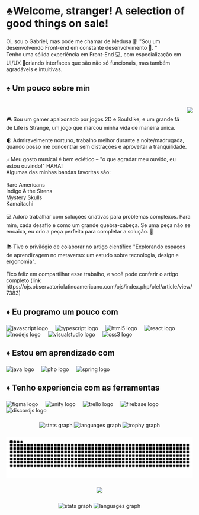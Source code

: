 <h1 align="left">♣️Welcome, stranger! A selection of good things on sale!</h1>

###

<p align="left">Oi, sou o Gabriel, mas pode me chamar de Medusa 🐍!  "Sou um desenvolvendo Front-end em constante desenvolvimento 🔄. "<br>Tenho uma sólida experiência em Front-End 💻, com especialização em UI/UX 🎨criando interfaces que são não só funcionais, mas também agradáveis e intuitivas.</p>

###

<h2 align="left">♠️ Um pouco sobre min</h2>

###

<br clear="both">

<img align="right" height="200" src="https://i.imgur.com/manCBd9.gif"  />

###

<p align="left">🎮 Sou um gamer  apaixonado por jogos 2D e Soulslike, e um grande fã de Life is Strange, um jogo que marcou minha vida de maneira única.<br><br>🌒 Admiravelmente nortuno, trabalho melhor durante a noite/madrugada, quando posso me concentrar sem distrações e aproveitar a tranquilidade.<br><br>🎶 Meu gosto musical é bem eclético – "o que agradar meu ouvido, eu estou ouvindo!" HAHA!<br>Algumas das minhas bandas favoritas são:<br><br>Rare Americans<br>Indigo & the Sirens<br>Mystery Skulls<br>Kamaitachi<br><br>💻 Adoro trabalhar com soluções criativas para problemas complexos. Para mim, cada desafio é como um grande quebra-cabeça. Se uma peça não se encaixa, eu crio a peça perfeita para completar a solução. 🧩</p>

###

<p align="left">📚 Tive o privilégio de colaborar no artigo científico "Explorando espaços de aprendizagem no metaverso: um estudo sobre tecnologia, design e ergonomia". <br><br>Fico feliz em compartilhar esse trabalho, e você pode conferir o artigo completo (link https://ojs.observatoriolatinoamericano.com/ojs/index.php/olel/article/view/7383)</p>

###

<h2 align="left">♦️ Eu programo um pouco com</h2>

###

<div align="left">
  <img src="https://cdn.jsdelivr.net/gh/devicons/devicon/icons/javascript/javascript-original.svg" height="40" alt="javascript logo"  />
  <img width="12" />
  <img src="https://cdn.jsdelivr.net/gh/devicons/devicon/icons/typescript/typescript-original.svg" height="40" alt="typescript logo"  />
  <img width="12" />
  <img src="https://cdn.jsdelivr.net/gh/devicons/devicon/icons/html5/html5-original.svg" height="40" alt="html5 logo"  />
  <img width="12" />
  <img src="https://cdn.jsdelivr.net/gh/devicons/devicon/icons/react/react-original.svg" height="40" alt="react logo"  />
  <img width="12" />
  <img src="https://cdn.jsdelivr.net/gh/devicons/devicon/icons/nodejs/nodejs-original.svg" height="40" alt="nodejs logo"  />
  <img width="12" />
  <img src="https://cdn.jsdelivr.net/gh/devicons/devicon/icons/visualstudio/visualstudio-plain.svg" height="40" alt="visualstudio logo"  />
  <img width="12" />
  <img src="https://cdn.jsdelivr.net/gh/devicons/devicon/icons/css3/css3-original.svg" height="40" alt="css3 logo"  />
</div>

###

<h2 align="left">♦️ Estou em aprendizado com</h2>

###

<div align="left">
  <img src="https://cdn.jsdelivr.net/gh/devicons/devicon/icons/java/java-original.svg" height="40" alt="java logo"  />
  <img width="12" />
  <img src="https://cdn.jsdelivr.net/gh/devicons/devicon/icons/php/php-original.svg" height="40" alt="php logo"  />
  <img width="12" />
  <img src="https://cdn.jsdelivr.net/gh/devicons/devicon/icons/spring/spring-original.svg" height="40" alt="spring logo"  />
</div>

###

<h2 align="left">♦️ Tenho experiencia com as ferramentas</h2>

###

<div align="left">
  <img src="https://cdn.jsdelivr.net/gh/devicons/devicon/icons/figma/figma-original.svg" height="40" alt="figma logo"  />
  <img width="12" />
  <img src="https://cdn.jsdelivr.net/gh/devicons/devicon/icons/unity/unity-original.svg" height="40" alt="unity logo"  />
  <img width="12" />
  <img src="https://cdn.jsdelivr.net/gh/devicons/devicon/icons/trello/trello-plain.svg" height="40" alt="trello logo"  />
  <img width="12" />
  <img src="https://cdn.jsdelivr.net/gh/devicons/devicon/icons/firebase/firebase-plain.svg" height="40" alt="firebase logo"  />
  <img width="12" />
  <img src="https://cdn.jsdelivr.net/gh/devicons/devicon/icons/discordjs/discordjs-original.svg" height="40" alt="discordjs logo"  />
</div>

###

<div align="center">
  <img src="https://github-readme-stats.vercel.app/api?username=MedusaGabriel&hide_title=false&hide_rank=false&show_icons=true&include_all_commits=true&count_private=true&disable_animations=false&theme=dracula&locale=en&hide_border=false&order=1" height="150" alt="stats graph"  />
  <img src="https://github-readme-stats.vercel.app/api/top-langs?username=MedusaGabriel&locale=en&hide_title=false&layout=compact&card_width=320&langs_count=5&theme=dracula&hide_border=false&order=2" height="150" alt="languages graph"  />
  <img src="https://github-profile-trophy.vercel.app?username=MedusaGabriel&theme=dracula&column=-1&row=1&margin-w=8&margin-h=8&no-bg=false&no-frame=false&order=4" height="150" alt="trophy graph"  />
</div>

###

<img src="https://raw.githubusercontent.com/MedusaGabriel/MedusaGabriel/output/snake.svg" alt="Snake animation" />

###

<div align="center">
  <img src="https://profile-counter.glitch.me/MedusaGabriel/count.svg?"  />
</div>

###

<div align="center">
  <img src="https://github-readme-stats.vercel.app/api?username=MedusaGabriel&hide_title=false&hide_rank=false&show_icons=true&include_all_commits=true&count_private=true&disable_animations=false&theme=dracula&locale=en&hide_border=false&order=1" height="150" alt="stats graph"  />
  <img src="https://github-readme-stats.vercel.app/api/top-langs?username=MedusaGabriel&locale=en&hide_title=false&layout=compact&card_width=320&langs_count=5&theme=dracula&hide_border=false&order=2" height="150" alt="languages graph"  />
</div>

###
